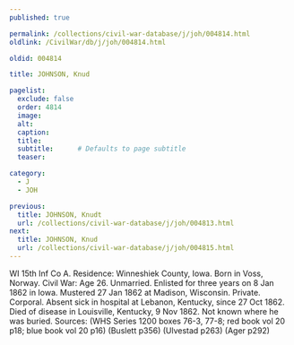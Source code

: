 ```yaml
---
published: true

permalink: /collections/civil-war-database/j/joh/004814.html
oldlink: /CivilWar/db/j/joh/004814.html

oldid: 004814

title: JOHNSON, Knud

pagelist:
  exclude: false
  order: 4814
  image: 
  alt:
  caption:
  title:
  subtitle:      # Defaults to page subtitle
  teaser:

category: 
  - J 
  - JOH

previous:
  title: JOHNSON, Knudt
  url: /collections/civil-war-database/j/joh/004813.html  
next:
  title: JOHNSON, Knud
  url: /collections/civil-war-database/j/joh/004815.html   
---
```

WI 15th Inf Co A. Residence: Winneshiek County, Iowa. Born in Voss, Norway. Civil War: Age 26. Unmarried. Enlisted for three years on 8 Jan 1862 in Iowa. Mustered 27 Jan 1862 at Madison, Wisconsin. Private. Corporal. Absent sick in hospital at Lebanon, Kentucky, since 27 Oct 1862. Died of disease in Louisville, Kentucky, 9 Nov 1862. Not known where he was buried. Sources: (WHS Series 1200 boxes 76-3, 77-8; red book vol 20 p18; blue book vol 20 p16) (Buslett p356) (Ulvestad p263) (Ager p292)